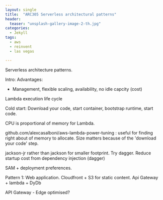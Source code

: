 ```yaml
---
layout: single
title:  "ARC305 Serverless architectural patterns"
header:
  teaser: "unsplash-gallery-image-2-th.jpg"
categories:
  - Jekyll
tags:
  - aws
  - reinvent
  - las vegas

---
```


Serverless architecture patterns.

Intro:
Advantages:
- Management, flexible scaling, availability, no idle capcity (cost)

Lambda execution life cycle

Cold start: Download your code, start container, bootstrap runtime, start code.

CPU is proportional of memory for Lambda.

github.com/alexcasalboni/aws-lambda-power-tuning : useful for finding right about of memory to allocate.
Size matters because of the 'download your code' step.

jackson-jr rather than jackson for smaller footprint. Try dagger.
Reduce startup cost from dependency injection (dagger)

SAM + deployment preferences.

Pattern 1: Web application.
Cloudfront + S3 for static content.
Api Gateway + lambda + DyDb

API Gateway - Edge optimised?
